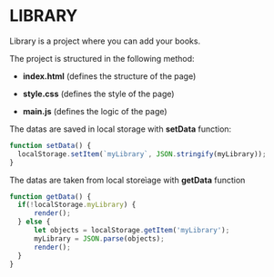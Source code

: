 # LIBRARY

Library is a project where you can add your books.

The project is structured in the following method:

- **index.html** (defines the structure of the page)

- **style.css** (defines the style of the page)

- **main.js** (defines the logic of the page)

The datas are saved in local storage with **setData** function:

```js 
function setData() {
  localStorage.setItem(`myLibrary`, JSON.stringify(myLibrary));
}
```

The datas are taken from local storeìage with **getData** function

```js 
function getData() {
  if(!localStorage.myLibrary) {
      render();
  } else {
      let objects = localStorage.getItem('myLibrary');
      myLibrary = JSON.parse(objects);
      render();
  }
}
```

